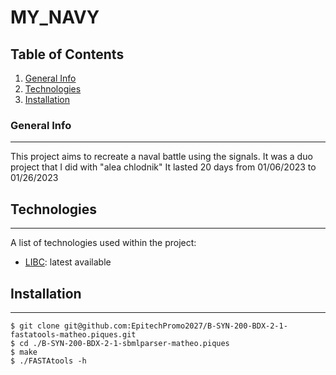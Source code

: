 # MY_NAVY
## Table of Contents
1. [General Info](#general-info)
2. [Technologies](#technologies)
3. [Installation](#installation)
### General Info
***
This project aims to recreate a naval battle using the signals. It was a duo project that I did with "alea chlodnik" It lasted 20 days from 01/06/2023 to 01/26/2023

## Technologies
***
A list of technologies used within the project:
* [LIBC](https://www.ibm.com/docs/en/i/7.5?topic=extensions-standard-c-library-functions-table-by-name): latest available
## Installation
***
```
$ git clone git@github.com:EpitechPromo2027/B-SYN-200-BDX-2-1-fastatools-matheo.piques.git
$ cd ./B-SYN-200-BDX-2-1-sbmlparser-matheo.piques
$ make
$ ./FASTAtools -h
```
